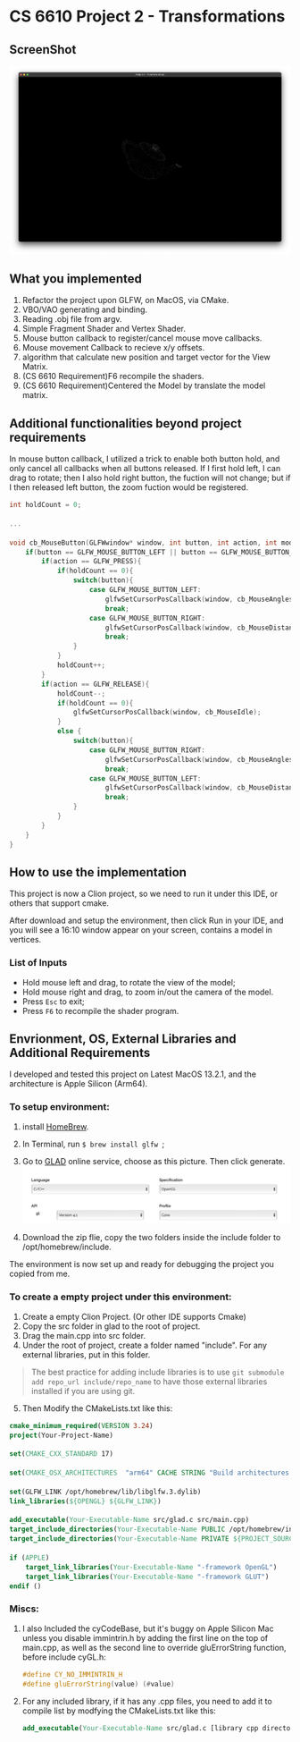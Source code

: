 # CS 6610 Project 2 - Transformations

## ScreenShot
![Project2](assets/Project2.png)
## What you implemented
1. Refactor the project upon GLFW, on MacOS, via CMake.
2. VBO/VAO generating and binding.
3. Reading .obj file from argv.
4. Simple Fragment Shader and Vertex Shader.
5. Mouse button callback to register/cancel mouse move callbacks. 
6. Mouse movement Callback to recieve x/y offsets.
7. algorithm that calculate new position and target vector for the View Matrix.
8. (CS 6610 Requirement)F6 recompile the shaders.
9. (CS 6610 Requirement)Centered the Model by translate the model matrix.

## Additional functionalities beyond project requirements
In mouse button callback, I utilized a trick to enable both button hold, and only cancel all callbacks when all buttons released. If I first hold left, I can drag to rotate; then I also hold right button, the fuction will not change; but if I then released left button, the zoom fuction would be registered.

```cpp
int holdCount = 0;

...

void cb_MouseButton(GLFWwindow* window, int button, int action, int mods){
    if(button == GLFW_MOUSE_BUTTON_LEFT || button == GLFW_MOUSE_BUTTON_RIGHT){
        if(action == GLFW_PRESS){
            if(holdCount == 0){
                switch(button){
                    case GLFW_MOUSE_BUTTON_LEFT:
                        glfwSetCursorPosCallback(window, cb_MouseAngles);
                        break;
                    case GLFW_MOUSE_BUTTON_RIGHT:
                        glfwSetCursorPosCallback(window, cb_MouseDistance);
                        break;
                }
            }
            holdCount++;
        }
        if(action == GLFW_RELEASE){
            holdCount--;
            if(holdCount == 0){
                glfwSetCursorPosCallback(window, cb_MouseIdle);
            }
            else {
                switch(button){
                    case GLFW_MOUSE_BUTTON_RIGHT:
                        glfwSetCursorPosCallback(window, cb_MouseAngles);
                        break;
                    case GLFW_MOUSE_BUTTON_LEFT:
                        glfwSetCursorPosCallback(window, cb_MouseDistance);
                        break;
                }
            }
        }
    }
}
``` 
## How to use the implementation

This project is now a Clion project, so we need to run it under this IDE, or others that support cmake.

After download and setup the environment, then click Run in your IDE, and you will see a 16:10 window appear on your screen, contains a model in vertices. 

### List of Inputs

* Hold mouse left and drag, to rotate the view of the model;
* Hold mouse right and drag, to zoom in/out the camera of the model.
* Press ```Esc``` to exit; 
* Press ```F6``` to recompile the shader program.

## Envrionment, OS, External Libraries and Additional Requirements
I developed and tested this project on Latest MacOS 13.2.1, and the architecture is Apple Silicon (Arm64). 

### To setup environment:

1. install [HomeBrew](https://brew.sh).
2. In Terminal, run ```$ brew install glfw ```;
3. Go to [GLAD](https://glad.dav1d.de) online service, choose as this picture. Then click generate. ![](assets/GLAD.jpg)


4. Download the zip flie, copy the two folders inside the include folder to /opt/homebrew/include. 

The environment is now set up and ready for debugging the project you copied from me.
### To create a empty project under this environment:

1. Create a empty Clion Project. (Or other IDE supports Cmake)
2. Copy the src folder in glad to the root of project. 
3. Drag the main.cpp into src folder.
4. Under the root of project, create a folder named "include". For any external libraries, put in this folder. 
> The best practice for adding include libraries is to use ```git submodule add repo_url include/repo_name``` to have those external libraries installed if you are using git.
5. Then Modify the CMakeLists.txt like this:
```cmake
cmake_minimum_required(VERSION 3.24)
project(Your-Project-Name)

set(CMAKE_CXX_STANDARD 17)

set(CMAKE_OSX_ARCHITECTURES  "arm64" CACHE STRING "Build architectures for Mac OS X" FORCE)

set(GLFW_LINK /opt/homebrew/lib/libglfw.3.dylib)
link_libraries(${OPENGL} ${GLFW_LINK})

add_executable(Your-Executable-Name src/glad.c src/main.cpp)
target_include_directories(Your-Executable-Name PUBLIC /opt/homebrew/include)
target_include_directories(Your-Executable-Name PRIVATE ${PROJECT_SOURCE_DIR}/include)

if (APPLE)
    target_link_libraries(Your-Executable-Name "-framework OpenGL")
    target_link_libraries(Your-Executable-Name "-framework GLUT")
endif ()
```

### Miscs:

1. I also Included the cyCodeBase, but it's buggy on Apple Silicon Mac unless you disable immintrin.h by adding the first line on the top of main.cpp, as well as the second line to override gluErrorString function, before include cyGL.h:
    ```cpp
    #define CY_NO_IMMINTRIN_H
    #define gluErrorString(value) (#value)
    ```
2. For any included library, if it has any .cpp files, you need to add it to compile list by modfying the CMakeLists.txt like this:
    ```cmake
    add_executable(Your-Executable-Name src/glad.c [library cpp directories] src/main.cpp)
    ```